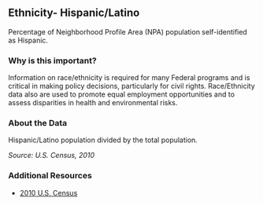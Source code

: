 ## Ethnicity- Hispanic/Latino
Percentage of Neighborhood Profile Area (NPA) population self-identified as Hispanic.

### Why is this important?
Information on race/ethnicity is required for many Federal programs and is critical in making policy decisions, particularly for civil rights. Race/Ethnicity data also are used to promote equal employment opportunities and to assess  disparities in health and environmental risks.

### About the Data
Hispanic/Latino population divided by the total population.

_Source: U.S. Census, 2010_

### Additional Resources
+ [2010 U.S. Census](http://www.census.gov/2010census/data/)
